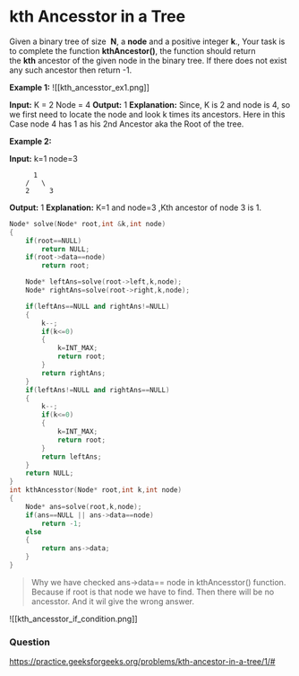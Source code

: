 # kth Ancesstor in a Tree

Given a binary tree of size  **N**, a **node** and a positive integer **k**., Your task is to complete the function **kthAncestor()**, the function should return the **kth** ancestor of the given node in the binary tree. If there does not exist any such ancestor then return -1.

**Example 1:**
![[kth_ancesstor_ex1.png]]

**Input:**
K = 2
Node = 4
**Output:** 1
**Explanation:**
Since, K is 2 and node is 4, so we
first need to locate the node and
look k times its ancestors.
Here in this Case node 4 has 1 as his
2nd Ancestor aka the Root of the tree.

**Example 2:**

**Input:**
k=1
node=3

```
      1
    /   \
    2     3
```

**Output:**
1
**Explanation:**
K=1 and node=3 ,Kth ancestor of node 3 is 1.

```cpp
Node* solve(Node* root,int &k,int node)
{
    if(root==NULL)
        return NULL;
    if(root->data==node)
        return root;

    Node* leftAns=solve(root->left,k,node);
    Node* rightAns=solve(root->right,k,node);

    if(leftAns==NULL and rightAns!=NULL)
    {
        k--;
        if(k<=0)
        {
            k=INT_MAX;
            return root;
        }
        return rightAns;
    }
    if(leftAns!=NULL and rightAns==NULL)
    {
        k--;
        if(k<=0)
        {
            k=INT_MAX;
            return root;
        }
        return leftAns;
    }
    return NULL;
}
int kthAncesstor(Node* root,int k,int node)
{
    Node* ans=solve(root,k,node);
    if(ans==NULL || ans->data==node)
        return -1;
    else
    {
        return ans->data;
    }
}
```

> Why we have checked ans->data== node in kthAncesstor() function.
> Because if root is that node we have to find. Then there will be no ancesstor. And it wil give the wrong answer.

![[kth_ancesstor_if_condition.png]]

### Question

https://practice.geeksforgeeks.org/problems/kth-ancestor-in-a-tree/1/#
